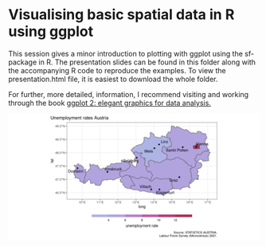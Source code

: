 # Visualising basic spatial data in R using ggplot

This session gives a minor introduction to plotting with ggplot using the sf-package in R. The presentation slides can be found in this folder along with the accompanying R code to reproduce the examples. To view the presentation.html file, it is easiest to download the whole folder. 

For further, more detailed, information, I recommend visiting and working through the book [ggplot 2: elegant graphics for data analysis.](https://ggplot2-book.org/)

![](figs/final.png)

